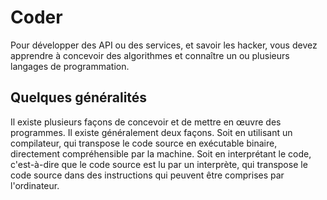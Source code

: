# Coder

Pour développer des API ou des services, et savoir les hacker, vous devez apprendre à concevoir des algorithmes et connaître un ou plusieurs langages de programmation.

## Quelques généralités

Il existe plusieurs façons de concevoir et de mettre en œuvre des programmes. Il existe généralement deux façons. Soit en utilisant un compilateur, qui transpose le code source en exécutable binaire, directement compréhensible par la machine. Soit en interprétant le code, c'est-à-dire que le code source est lu par un interprète, qui transpose le code source dans des instructions qui peuvent être comprises par l'ordinateur.

